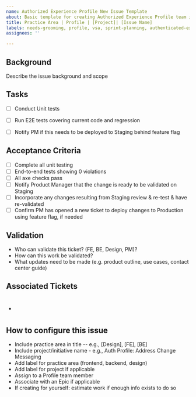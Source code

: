```yaml
---
name: Authorized Experience Profile New Issue Template
about: Basic template for creating Authorized Experience Profile team issues
title: Practice Area | Profile | [Project]| [Issue Name]
labels: needs-grooming, profile, vsa, sprint-planning, authenticated-experience
assignees: ''

---
```


## Background

Describe the issue background and scope


## Tasks
- [ ] Conduct Unit tests 
- [ ] Run E2E tests covering current code and regression
- [ ] Notify PM if this needs to be deployed to Staging behind feature flag
  

## Acceptance Criteria
- [ ] Complete all unit testing
- [ ] End-to-end tests showing 0 violations
- [ ] All axe checks pass
- [ ] Notify Product Manager that the change is ready to be validated on Staging
- [ ] Incorporate any changes resulting from Staging review & re-test & have re-validated
- [ ] Confirm PM has opened a new ticket to deploy changes to Production using feature flag, if needed

## Validation
- Who can validate this ticket? (FE, BE, Design, PM)?
- How can this work be validated?
- What updates need to be made (e.g. product outline, use cases, contact center guide)

## Associated Tickets
- #



## How to configure this issue
- Include practice area in title -- e.g., [Design], [FE], [BE]
- Include project/initiative name - e.g., Auth Profile: Address Change Messaging
- Add label for practice area (frontend, backend, design)
- Add label for project if applicable
- Assign to a Profile team member
- Associate with an Epic if applicable
- If creating for yourself: estimate work if enough info exists to do so

